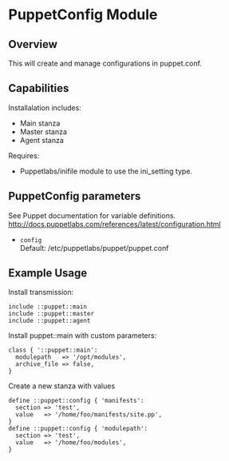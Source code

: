 # PuppetConfig Module

## Overview

This will create and manage configurations in puppet.conf.

## Capabilities

Installalation includes:

- Main stanza
- Master stanza
- Agent stanza

Requires:

- Puppetlabs/inifile module to use the ini_setting type.

## PuppetConfig parameters
See Puppet documentation for variable definitions.<br />
http://docs.puppetlabs.com/references/latest/configuration.html

* `config`<br />
Default: /etc/puppetlabs/puppet/puppet.conf

## Example Usage

Install transmission:

```puppet
include ::puppet::main
include ::puppet::master
include ::puppet::agent
```

Install puppet::main with custom parameters:

```puppet
class { '::puppet::main':
  modulepath   => '/opt/modules',
  archive_file => false,
}
```

Create a new stanza with values

```puppet
define ::puppet::config { 'manifests':
  section => 'test',
  value   => '/home/foo/manifests/site.pp',
}
define ::puppet::config { 'modulepath':
  section => 'test',
  value   => '/home/foo/modules',
}
```
